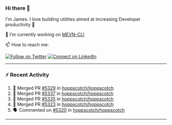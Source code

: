 ### Hi there 👋

I'm James. I love building utilities aimed at increasing Developer productivity :raised_hands: 

🔭 I’m currently working on [MEVN-CLI](https://github.com/madlabsinc/mevn-cli)

📫 How to reach me:

[![Follow on Twitter](https://img.shields.io/badge/--twitter?label=Twitter&logo=Twitter&style=social)](https://twitter.com/james_madhacks) [![Connect on LinkedIn](https://img.shields.io/badge/--linkedin?label=LinkedIn&logo=LinkedIn&style=social)](https://www.linkedin.com/in/jamesgeorge007)

---

### :zap: Recent Activity

<!--START_SECTION:activity-->
1. 🎉 Merged PR [#5329](https://github.com/hoppscotch/hoppscotch/pull/5329) in [hoppscotch/hoppscotch](https://github.com/hoppscotch/hoppscotch)
2. 🎉 Merged PR [#5337](https://github.com/hoppscotch/hoppscotch/pull/5337) in [hoppscotch/hoppscotch](https://github.com/hoppscotch/hoppscotch)
3. 🎉 Merged PR [#5335](https://github.com/hoppscotch/hoppscotch/pull/5335) in [hoppscotch/hoppscotch](https://github.com/hoppscotch/hoppscotch)
4. 🎉 Merged PR [#5323](https://github.com/hoppscotch/hoppscotch/pull/5323) in [hoppscotch/hoppscotch](https://github.com/hoppscotch/hoppscotch)
5. 🗣 Commented on [#5320](https://github.com/hoppscotch/hoppscotch/issues/5320#issuecomment-3197593153) in [hoppscotch/hoppscotch](https://github.com/hoppscotch/hoppscotch)
<!--END_SECTION:activity-->

---

<!--
**jamesgeorge007/jamesgeorge007** is a ✨ _special_ ✨ repository because its `README.md` (this file) appears on your GitHub profile.

Here are some ideas to get you started:

- 🌱 I’m currently learning ...
- 👯 I’m looking to collaborate on ...
- 🤔 I’m looking for help with ...
- 💬 Ask me about ...
- 😄 Pronouns: ...
- ⚡ Fun fact: ...
-->
